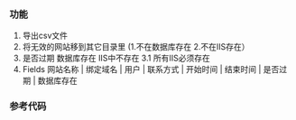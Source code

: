 ### 功能
  1. 导出csv文件 
  2. 将无效的网站移到其它目录里 (1.不在数据库存在 2.不在IIS存在）
  3. 是否过期 数据库存在  IIS中不存在 
  3.1 所有IIS必须存在
  4. Fields   网站名称 | 绑定域名 | 用户 | 联系方式 | 开始时间 | 结束时间 |  是否过期 | 数据库存在  

### 参考代码
